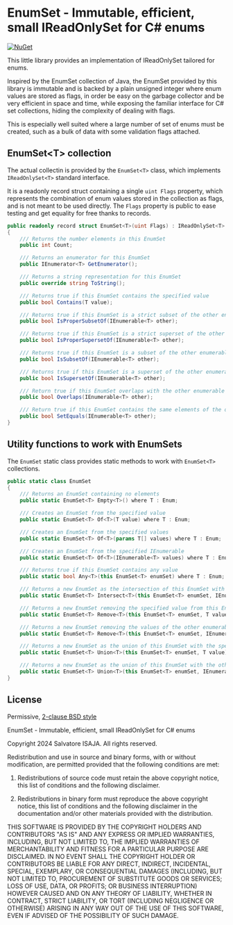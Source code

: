 # EnumSet - Immutable, efficient, small IReadOnlySet for C# enums

[![NuGet](https://img.shields.io/nuget/v/EnumSet.svg)](https://www.nuget.org/packages/EnumSet)

This little library provides an implementation of IReadOnlySet tailored for enums.

Inspired by the EnumSet collection of Java, the EnumSet provided by this library is immutable and is backed by a plain unsigned integer where enum values are stored as flags, in order be easy on the garbage collector and be very efficient in space and time, while exposing the familiar interface for C# set collections, hiding the complexity of dealing with flags.

This is especially well suited where a large number of set of enums must be created, such as a bulk of data with some validation flags attached.


## EnumSet&lt;T&gt; collection

The actual collectin is provided by the `EnumSet<T>` class, which implements `IReadOnlySet<T>` standard interface.

It is a readonly record struct containing a single `uint Flags` property, which represents the combination of enum values stored in the collection as flags, and is not meant to be used directly. The `Flags` property is public to ease testing and get equality for free thanks to records.

```csharp
public readonly record struct EnumSet<T>(uint Flags) : IReadOnlySet<T> where T : Enum
{
    /// Returns the number elements in this EnumSet
    public int Count;

    /// Returns an enumerator for this EnumSet
    public IEnumerator<T> GetEnumerator();

    /// Returns a string representation for this EnumSet
    public override string ToString();

    /// Returns true if this EnumSet contains the specified value
    public bool Contains(T value);

    /// Returns true if this EnumSet is a strict subset of the other enumerable
    public bool IsProperSubsetOf(IEnumerable<T> other);

    /// Returns true if this EnumSet is a strict superset of the other enumerable
    public bool IsProperSupersetOf(IEnumerable<T> other);

    /// Returns true if this EnumSet is a subset of the other enumerable
    public bool IsSubsetOf(IEnumerable<T> other);

    /// Returns true if this EnumSet is a superset of the other enumerable
    public bool IsSupersetOf(IEnumerable<T> other);

    /// Return true if this EnumSet overlaps with the other enumerable
    public bool Overlaps(IEnumerable<T> other);

    /// Return true if this EnumSet contains the same elements of the other enumerable
    public bool SetEquals(IEnumerable<T> other);
}
```

## Utility functions to work with EnumSets

The `EnumSet` static class provides static methods to work with `EnumSet<T>` collections.

```csharp
public static class EnumSet
{
    /// Returns an EnumSet containing no elements
    public static EnumSet<T> Empty<T>() where T : Enum;

    /// Creates an EnumSet from the specified value
    public static EnumSet<T> Of<T>(T value) where T : Enum;

    /// Creates an EnumSet from the specified values
    public static EnumSet<T> Of<T>(params T[] values) where T : Enum;

    /// Creates an EnumSet from the specified IEnumerable
    public static EnumSet<T> Of<T>(IEnumerable<T> values) where T : Enum;

    /// Returns true if this EnumSet contains any value
    public static bool Any<T>(this EnumSet<T> enumSet) where T : Enum;

    /// Returns a new EnumSet as the intersection of this EnumSet with the other enumerable
    public static EnumSet<T> Intersect<T>(this EnumSet<T> enumSet, IEnumerable<T> other) where T : Enum;

    /// Returns a new EnumSet removing the specified value from this EnumSet
    public static EnumSet<T> Remove<T>(this EnumSet<T> enumSet, T value) where T : Enum;

    /// Returns a new EnumSet removing the values of the other enumerable from this EnumSet
    public static EnumSet<T> Remove<T>(this EnumSet<T> enumSet, IEnumerable<T> other) where T : Enum;

    /// Returns a new EnumSet as the union of this EnumSet with the specified value
    public static EnumSet<T> Union<T>(this EnumSet<T> enumSet, T value) where T : Enum;

    /// Returns a new EnumSet as the union of this EnumSet with the other enumerable
    public static EnumSet<T> Union<T>(this EnumSet<T> enumSet, IEnumerable<T> other) where T : Enum;
}
```

## License

Permissive, [2-clause BSD style](https://opensource.org/licenses/BSD-2-Clause)

EnumSet - Immutable, efficient, small IReadOnlySet for C# enums

Copyright 2024 Salvatore ISAJA. All rights reserved.

Redistribution and use in source and binary forms, with or without modification, are permitted provided that the following conditions are met:

1. Redistributions of source code must retain the above copyright notice, this list of conditions and the following disclaimer.

2. Redistributions in binary form must reproduce the above copyright notice, this list of conditions and the following disclaimer in the documentation and/or other materials provided with the distribution.

THIS SOFTWARE IS PROVIDED BY THE COPYRIGHT HOLDERS AND CONTRIBUTORS "AS IS" AND ANY EXPRESS OR IMPLIED WARRANTIES, INCLUDING, BUT NOT LIMITED TO, THE IMPLIED WARRANTIES OF MERCHANTABILITY AND FITNESS FOR A PARTICULAR PURPOSE ARE DISCLAIMED. IN NO EVENT SHALL THE COPYRIGHT HOLDER OR CONTRIBUTORS BE LIABLE FOR ANY DIRECT, INDIRECT, INCIDENTAL, SPECIAL, EXEMPLARY, OR CONSEQUENTIAL DAMAGES (INCLUDING, BUT NOT LIMITED TO, PROCUREMENT OF SUBSTITUTE GOODS OR SERVICES; LOSS OF USE, DATA, OR PROFITS; OR BUSINESS INTERRUPTION) HOWEVER CAUSED AND ON ANY THEORY OF LIABILITY, WHETHER IN CONTRACT, STRICT LIABILITY, OR TORT (INCLUDING NEGLIGENCE OR OTHERWISE) ARISING IN ANY WAY OUT OF THE USE OF THIS SOFTWARE, EVEN IF ADVISED OF THE POSSIBILITY OF SUCH DAMAGE.